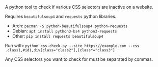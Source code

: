 A python tool to check if various CSS selectors are inactive on a website.

Requires `beautifulsoup4` and `requests` python libraries.

- Arch: `pacman -S python-beautifulsoup4 python-requests`
- Debian: `apt install python3-bs4 python3-requests`
- Other: `pip install requests beautifulsoup4`

Run with: `python css-check.py --site https://example.com --css .class1,#id1,div[class="class2"],[class*="class3"]`

Any CSS selectors you want to check for must be separated by commas.
